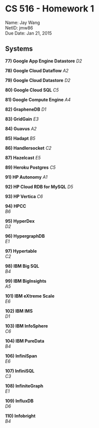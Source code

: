 # CS 516 - Homework 1 
Name: Jay Wang  
NetID: jmw86  
Due Date: Jan 21, 2015
  
    
      
## **Systems**














**77) Google App Engine Datastore**
*D2*

**78) Google Cloud Dataflow**
*A2*

**79) Google Cloud Datastore**
*D2*

**80) Google Cloud SQL**
*C5*

**81) Google Compute Engine**
*A4*

**82) GrapheneDB**
*D1*

**83) GridGain**
*E3*

**84) Guavus**
*A2*

**85) Hadapt**
*B5*

**86) Handlersocket**
*C2*

**87) Hazelcast**
*E5*


**89) Heroku Postgres**
*C5*


**91) HP Autonomy**
*A1*

**92) HP Cloud RDB for MySQL**
*D5*

**93) HP Vertica**
*C6*


**94) HPCC**  
*B6*  

**95) HyperDex**  
*D2*  

**96) HypergraphDB**  
*E1*

**97) Hypertable**  
*C2*  

**98) IBM Big SQL**  
*B4*

**99) IBM BigInsights**  
*A5*


**101) IBM eXtreme Scale**  
*E6*  

**102) IBM IMS**  
*D1*  

**103) IBM InfoSphere**  
*C6*  

**104) IBM PureData**  
*B4*  

**106) InfiniSpan**  
*E6*  

**107) InfiniSQL**  
*C3*  


**108) InfiniteGraph**  
*E1*  


**109) InfluxDB**  
*D6*  

**110) Infobright**  
*B4*  























































